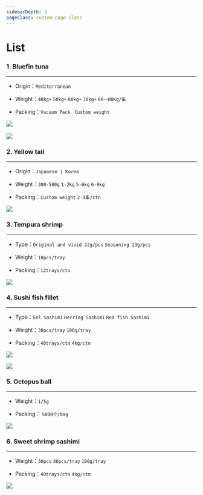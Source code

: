 ```yaml
---
sidebarDepth: 3
pageClass: custom-page-class
---
```


# List



### 1. Bluefin tuna  <Badge text="Hot" type="error"/> <Badge text="24hours"/>
<hr>

- Origin：`Mediterranean` </p>
- Weight：`40kg+` `50kg+` `60kg+` `70kg+` `60～80Kg/条`</p>
- Packing：`Vacuum Pack ` ` Custom weight `</p>

<div class="imgb">
 <img src="https://yuhuawebsite.oss-cn-hongkong.aliyuncs.com/P-F-0.%E8%97%8D%E9%B0%AD%E9%87%91%E6%9E%AA%E9%B1%BC-Bluefin-tuna.jpg">
 <br>
 <br>
 <img src="https://yuhuawebsite.oss-cn-hongkong.aliyuncs.com/demoFish.jpg">
</div>


### 2. Yellow tail <Badge text="Hot" type="error"/> <Badge text="24hours"/>
<hr>

- Origin：`Japanese | Korea` </p>
- Weight：`300-500g` `1-2kg` `5-6kg` `6-9kg`</p>
- Packing：`Custom weight` `2-3条/ctn`</p>

<div class="imgb">
 <img src="https://yuhuawebsite.oss-cn-hongkong.aliyuncs.com/P-F-4.%E9%BB%84%E9%B0%A4%E9%B1%BC--Yellowtail.jpg">
</div>


### 3. Tempura shrimp <Badge text="Hot" type="error"/>
<hr>

- Type：`Original and vivid 22g/pcs` `Seasoning 23g/pcs`</p>
- Weight：`10pcs/tray`</p>
- Packing：`12trays/ctn`</p>

<div class="imgb">
 <img src="https://yuhuawebsite.oss-cn-hongkong.aliyuncs.com/A-2.%E5%A4%A9%E5%A6%87%E7%BD%97%E8%99%BE--Tempura%20shrimp.jpg">
</div>


### 4. Sushi fish fillet 
<hr>

- Type：`Eel Sashimi` `Herring Sashimi` `Red fish Sashimi`</p>
- Weight：`30pcs/tray` `100g/tray` </p>
- Packing：`40trays/ctn` `4kg/ctn`</p>

<div class="imgb">
 <img src="https://yuhuawebsite.oss-cn-hongkong.aliyuncs.com/A-Su-2.%E5%AF%BF%E5%8F%B8%E9%B1%BC%E7%89%87--Sashimi.jpg">
</p>
 <img src="https://yuhuawebsite.oss-cn-hongkong.aliyuncs.com/A-O-%E5%AF%BF%E5%8F%B8%E9%B1%BC%E7%89%87-Sushi%20fish%20fillet.jpg">
</div>

### 5. Octopus ball
<hr>

- Weight：`1/5g`</p>
- Packing： `5000个/bag`</p>

<div class="imgb">
 <img src="https://yuhuawebsite.oss-cn-hongkong.aliyuncs.com/A-O-%E7%AB%A0%E9%B1%BC%E4%B8%B8%E5%AD%90-Octopus%20ball.jpg">
</div>
       

### 6. Sweet shrimp sashimi
<hr>

- Weight：`30pcs` `30pcs/tray` `100g/tray` </p>
- Packing：`40trays/ctn` `4kg/ctn`</p>

<div class="imgb">
 <img src="https://yuhuawebsite.oss-cn-hongkong.aliyuncs.com/R-6.%E5%8C%97%E6%9E%81%E7%94%9C%E8%99%BE%E5%88%BA%E8%BA%AB--Sweet%20shrimp%20sashimi.jpg">
</div>

<footBarEn></footBarEn>